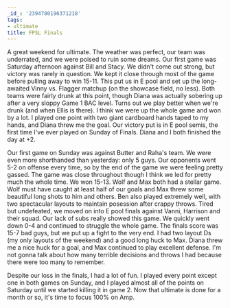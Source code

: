 ```yaml
---
_id_: '2394780196371218'
tags:
- ultimate
title: FPSL Finals
---
```


A great weekend for ultimate. The weather was perfect, our team was underrated, and we were poised to ruin some dreams. Our first game was Saturday afternoon against Bill and Stacy. We didn't come out strong, but victory was rarely in question. We kept it close through most of the game before pulling away to win 15-11. This put us in E pool and set up the long-awaited Vinny vs. Flagger matchup (on the showcase field, no less). Both teams were fairly drunk at this point, though Diana was actually sobering up after a very sloppy Game 1 BAC level. Turns out we play better when we're drunk (and when Ellis is there). I think we were up the whole game and won by a lot. I played one point with two giant cardboard hands taped to my hands, and Diana threw me the goal. Our victory put is in E pool semis, the first time I've ever played on Sunday of Finals. Diana and I both finished the day at +2.

Our first game on Sunday was against Butter and Raha's team. We were even more shorthanded than yesterday: only 5 guys. Our opponents went 5-2 on offense every time, so by the end of the game we were feeling pretty gassed. The game was close throughout though I think we led for pretty much the whole time. We won 15-13. Wolf and Max both had a stellar game. Wolf must have caught at least half of our goals and Max threw some beautiful long shots to him and others. Ben also played extremely well, with two spectacular layouts to maintain posession after crappy throws. Tired but undefeated, we moved on into E pool finals against Vanni, Harrison and their squad. Our lack of subs really showed this game. We quickly went down 0-4 and continued to struggle the whole game. The finals score was 15-7 bad guys, but we put up a fight to the very end. I had two layout Ds (my only layouts of the weekend) and a good long huck to Max. Diana threw me a nice huck for a goal, and Max continued to play excellent defense. I'm not gonna talk about how many terrible decisions and throws I had because there were too many to remember.

Despite our loss in the finals, I had a lot of fun. I played every point except one in both games on Sunday, and I played almost all of the points on Saturday until we started killing it in game 2. Now that ultimate is done for a month or so, it's time to focus 100% on Amp.
